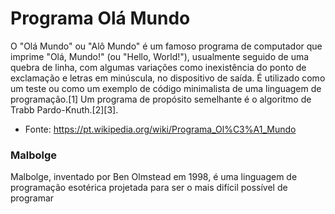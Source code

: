 # Programa Olá Mundo
 
O "Olá Mundo" ou "Alô Mundo" é um famoso programa de computador que imprime "Olá, Mundo!" (ou "Hello, World!"), usualmente seguido de uma quebra de linha, com algumas variações como inexistência do ponto de exclamação e letras em minúscula, no dispositivo de saída. É utilizado como um teste ou como um exemplo de código minimalista de uma linguagem de programação.[1] Um programa de propósito semelhante é o algoritmo de Trabb Pardo-Knuth.[2][3].
- Fonte: https://pt.wikipedia.org/wiki/Programa_Ol%C3%A1_Mundo 

### Malbolge
Malbolge, inventado por Ben Olmstead em 1998, é uma linguagem de programação esotérica
projetada para ser o mais difícil possível de programar